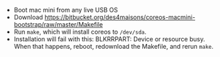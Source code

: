 * Boot mac mini from any live USB OS
* Download
  https://bitbucket.org/des4maisons/coreos-macmini-bootstrap/raw/master/Makefile
* Run `make`, which will install coreos to `/dev/sda`.
* Installation will fail with this: BLKRRPART: Device or resource busy. When
  that happens, reboot, redownload the Makefile, and rerun `make`.
